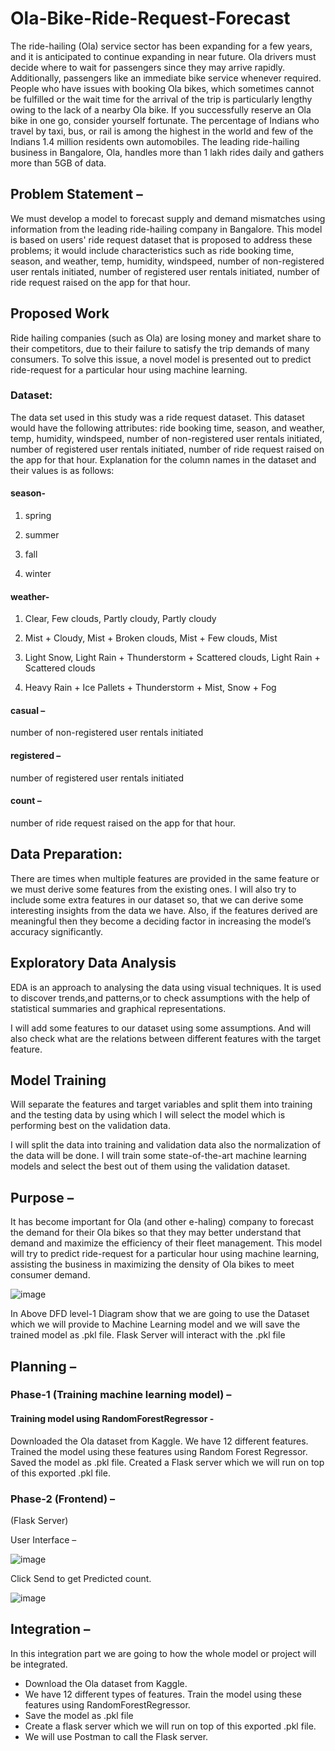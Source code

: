 # Ola-Bike-Ride-Request-Forecast

The ride-hailing (Ola) service sector has been expanding for a few years, and it is anticipated to continue expanding in near future. Ola drivers must decide where to wait for passengers since they may arrive rapidly. Additionally, passengers like an immediate bike service whenever required. People who have issues with booking Ola bikes, which sometimes cannot be fulfilled or the wait time for the arrival of the trip is particularly lengthy owing to the lack of a nearby Ola bike. If you successfully reserve an Ola bike in one go, consider yourself fortunate.
The percentage of Indians who travel by taxi, bus, or rail is among the highest in the world and few of the Indians 1.4 million residents own automobiles. The leading ride-hailing business in Bangalore, Ola, handles more than 1 lakh rides daily and gathers more than 5GB of data.

## Problem Statement – 

We must develop a model to forecast supply and demand mismatches using information from the leading ride-hailing company in Bangalore. 
This model is based on users' ride request dataset that is proposed to address these problems; it would include characteristics such as ride booking time, season, and weather, temp, humidity, windspeed, number of non-registered user rentals initiated, number of registered user rentals initiated, number of ride request raised on the app for that hour. 

## Proposed Work

Ride hailing companies (such as Ola) are losing money and market share to their competitors, due to their failure to satisfy the trip demands of many consumers. To solve this issue, a novel model is presented out to predict ride-request for a particular hour using machine learning.

### Dataset:

The data set used in this study was a ride request dataset. This dataset would have the following attributes: ride booking time, season, and weather, temp, humidity, windspeed, number of non-registered user rentals initiated, number of registered user rentals initiated, number of ride request raised on the app for that hour. Explanation for the column names in the dataset and their values is as follows:

#### season-
 
1.	spring
   
2.	summer
	
3.	fall
	
4.	winter
   
#### weather-

1.	Clear, Few clouds, Partly cloudy, Partly cloudy
   	
2.	Mist + Cloudy, Mist + Broken clouds, Mist + Few clouds, Mist
	
3.	Light Snow, Light Rain + Thunderstorm + Scattered clouds, Light Rain + Scattered clouds
  
4.	Heavy Rain + Ice Pallets + Thunderstorm + Mist, Snow + Fog

#### casual –

number of non-registered user rentals initiated

#### registered – 

number of registered user rentals initiated

#### count – 

number of ride request raised on the app for that hour.

## Data Preparation: 

There are times when multiple features are provided in the same feature or we must derive some features from the existing ones. I will also try to include some extra features in our dataset so, that we can derive some interesting insights from the data we have. Also, if the features derived are meaningful then they become a deciding factor in increasing the model’s accuracy significantly.

## Exploratory Data Analysis

EDA is an approach to analysing the data using visual techniques. It is used to discover trends,and patterns,or to check assumptions with the help of statistical summaries and graphical representations. 

I will add some features to our dataset using some assumptions. And will also check what are the relations between different features with the target feature.

## Model Training
	
Will separate the features and target variables and split them into training and the testing data by using which I will select the model which is performing best on the validation data.

I will split the data into training and validation data also the normalization of the data will be done. I will train some state-of-the-art machine learning models and select the best out of them using the validation dataset.


## Purpose – 

It has become important for Ola (and other e-haling) company to forecast the demand for their Ola bikes so that they may better understand that demand and maximize the efficiency of their fleet management.
This model will try to predict ride-request for a particular hour using machine learning, assisting the business in maximizing the density of Ola bikes to meet consumer demand.

![image](https://github.com/premswaroopmusti/Ola-Bike-Ride-Request-Forecast/assets/106238419/c23f0981-f2a7-44c9-8373-de4cf7966c26)

In Above DFD level-1 Diagram show that we are going to use the Dataset which we will provide to Machine Learning model and we will save the trained model as .pkl file. Flask Server will interact with the .pkl file

## Planning – 

### Phase-1 (Training machine learning model) – 

#### Training model using RandomForestRegressor - 

Downloaded the Ola dataset from Kaggle. We have 12 different features. Trained the model using these features using Random Forest Regressor. Saved the model as .pkl file. Created a Flask server which we will run on top of this exported .pkl file.

### Phase-2 (Frontend) – 

(Flask Server)

User Interface –
    
![image](https://github.com/premswaroopmusti/Ola-Bike-Ride-Request-Forecast/assets/106238419/2cf71a7c-c116-4cf6-9723-87c9e9369da7)

Click Send to get Predicted count.

![image](https://github.com/premswaroopmusti/Ola-Bike-Ride-Request-Forecast/assets/106238419/2aeb093e-20b7-4f63-91d8-421d7119a45c)

## Integration – 
		
In this integration part we are going to how the whole model or project will be integrated. 
-	Download the Ola dataset from Kaggle. 
-	We have 12 different types of features. Train the model using these features using RandomForestRegressor. 
-	Save the model as .pkl file
-	Create a flask server which we will run on top of this exported .pkl file.
-	We will use Postman to call the Flask server.

